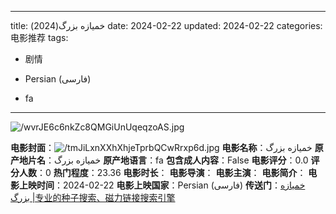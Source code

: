 
---
title: خمیازه بزرگ(2024)
date: 2024-02-22
updated: 2024-02-22
categories: 电影推荐
tags:

- 剧情

- Persian (فارسی)
- fa
---

<img src="https://image.tmdb.org/t/p/original/wvrJE6c6nkZc8QMGiUnUqeqzoAS.jpg" alt="/wvrJE6c6nkZc8QMGiUnUqeqzoAS.jpg" title="/wvrJE6c6nkZc8QMGiUnUqeqzoAS.jpg">

**电影封面**：<img src="https://image.tmdb.org/t/p/w200/tmJiLxnXXhXhjeTprbQCwRrxp6d.jpg" alt="/tmJiLxnXXhXhjeTprbQCwRrxp6d.jpg" title="/tmJiLxnXXhXhjeTprbQCwRrxp6d.jpg">
**电影名称**：خمیازه بزرگ
**原产地片名**：خمیازه بزرگ
**原产地语言**：fa
**包含成人内容**：False
**电影评分**：0.0
**评分人数**：0
**热门程度**：23.36
**电影时长**：
**电影导演**：
**电影主演**：
**电影简介**：
**电影上映时间**：2024-02-22
**电影上映国家**：Persian (فارسی)
**传送门**：[خمیازه بزرگ |专业的种子搜索、磁力链接搜索引擎](https://movie.amd794.com:2083/?search=%D8%AE%D9%85%DB%8C%D8%A7%D8%B2%D9%87%20%D8%A8%D8%B2%D8%B1%DA%AF&ordering=&mode=match_phrase&page_size=10&page=1)

